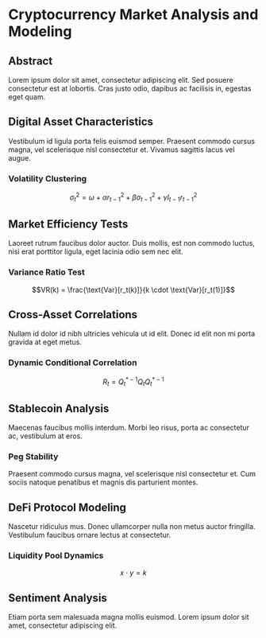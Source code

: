 # Cryptocurrency Market Analysis and Modeling

## Abstract

Lorem ipsum dolor sit amet, consectetur adipiscing elit. Sed posuere consectetur est at lobortis. Cras justo odio, dapibus ac facilisis in, egestas eget quam.

## Digital Asset Characteristics

Vestibulum id ligula porta felis euismod semper. Praesent commodo cursus magna, vel scelerisque nisl consectetur et. Vivamus sagittis lacus vel augue.

### Volatility Clustering

$$\sigma_t^2 = \omega + \alpha r_{t-1}^2 + \beta \sigma_{t-1}^2 + \gamma I_{t-1} r_{t-1}^2$$

## Market Efficiency Tests

Laoreet rutrum faucibus dolor auctor. Duis mollis, est non commodo luctus, nisi erat porttitor ligula, eget lacinia odio sem nec elit.

### Variance Ratio Test

$$VR(k) = \frac{\text{Var}[r_t(k)]}{k \cdot \text{Var}[r_t(1)]}$$

## Cross-Asset Correlations

Nullam id dolor id nibh ultricies vehicula ut id elit. Donec id elit non mi porta gravida at eget metus.

### Dynamic Conditional Correlation

$$R_t = Q_t^{*-1} Q_t Q_t^{*-1}$$

## Stablecoin Analysis

Maecenas faucibus mollis interdum. Morbi leo risus, porta ac consectetur ac, vestibulum at eros.

### Peg Stability

Praesent commodo cursus magna, vel scelerisque nisl consectetur et. Cum sociis natoque penatibus et magnis dis parturient montes.

## DeFi Protocol Modeling

Nascetur ridiculus mus. Donec ullamcorper nulla non metus auctor fringilla. Vestibulum faucibus ornare lectus at consectetur.

### Liquidity Pool Dynamics

$$x \cdot y = k$$

## Sentiment Analysis

Etiam porta sem malesuada magna mollis euismod. Lorem ipsum dolor sit amet, consectetur adipiscing elit.